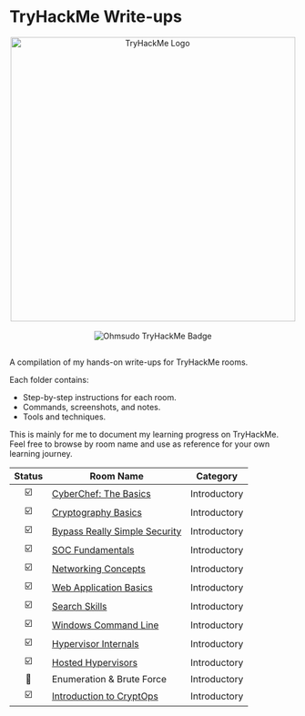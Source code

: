 # TryHackMe Write-ups

<p align="center">
  <img src="https://assets.tryhackme.com/img/logo/tryhackme_logo_full.svg" alt="TryHackMe Logo" width="500"/><br><br>
  <img src="https://tryhackme-badges.s3.amazonaws.com/ohmsudo.png?update=0" alt="Ohmsudo TryHackMe Badge" />
</p>

##
A compilation of my hands-on write-ups for TryHackMe rooms.

Each folder contains:
- Step-by-step instructions for each room.
- Commands, screenshots, and notes.
- Tools and techniques.

This is mainly for me to document my learning progress on TryHackMe. Feel free to browse by room name and use as reference for your own learning journey.

| Status       | Room Name           | Category        |
|:------------:|---------------------|-----------------|
| ☑️  | <a href="https://github.com/Ohm-sudo/tryhackme-write-ups/blob/main/Introductory/CyberChef%3A%20The%20Basics.md">CyberChef: The Basics</a> | Introductory |
| ☑️ | <a href="https://github.com/Ohm-sudo/tryhackme-write-ups/blob/main/Introductory/Cryptography%20Basics.md">Cryptography Basics</a>  | Introductory |
| ☑️ | <a href="https://github.com/Ohm-sudo/tryhackme-write-ups/blob/main/Introductory/Bypass%20Really%20Simple%20Security.md">Bypass Really Simple Security</a>  |  Introductory  |
| ☑️ | <a href="https://github.com/Ohm-sudo/tryhackme-write-ups/blob/main/Introductory/SOC%20Fundamentals.md">SOC Fundamentals</a>  |  Introductory  |
| ☑️ | <a href="https://github.com/Ohm-sudo/tryhackme-write-ups/blob/main/Introductory/Networking%20Concepts.md">Networking Concepts</a>  |  Introductory  |
| ☑️ | <a href="https://github.com/Ohm-sudo/tryhackme-write-ups/blob/main/Introductory/Web%20Application%20Basics.md">Web Application Basics</a> | Introductory |
| ☑️ | <a href="https://github.com/Ohm-sudo/tryhackme-write-ups/blob/main/Introductory/Search%20Skills.md">Search Skills</a> | Introductory |
| ☑️ | <a href="https://github.com/Ohm-sudo/tryhackme-write-ups/blob/main/Introductory/Windows%20Command%20Line.md">Windows Command Line</a> | Introductory |
| ☑️ | <a href="https://github.com/Ohm-sudo/tryhackme-write-ups/blob/main/Introductory/Hypervisor%20Internals.md">Hypervisor Internals</a> | Introductory |
| ☑️ | <a href="https://github.com/Ohm-sudo/tryhackme-write-ups/blob/main/Introductory/Hosted%20Hypervisors.md">Hosted Hypervisors</a> | Introductory |
| 🔄 | Enumeration & Brute Force | Introductory |
| ☑️ | <a href="https://github.com/Ohm-sudo/tryhackme-write-ups/blob/main/Introductory/Introduction%20to%20CryptOps.md">Introduction to CryptOps</a> | Introductory |
